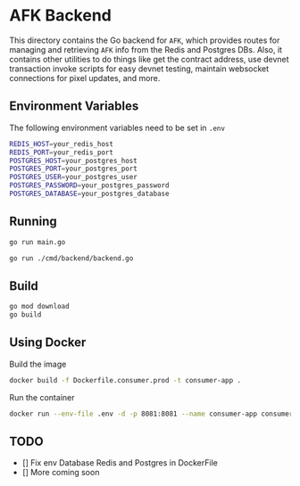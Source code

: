 # AFK Backend

This directory contains the Go backend for `AFK`, which provides routes for managing and retrieving `AFK` info from the Redis and Postgres DBs. Also, it contains other utilities to do things like get the contract address, use devnet transaction invoke scripts for easy devnet testing, maintain websocket connections for pixel updates, and more.

## Environment Variables

The following environment variables need to be set in `.env`

```sh
REDIS_HOST=your_redis_host
REDIS_PORT=your_redis_port
POSTGRES_HOST=your_postgres_host
POSTGRES_PORT=your_postgres_port
POSTGRES_USER=your_postgres_user
POSTGRES_PASSWORD=your_postgres_password
POSTGRES_DATABASE=your_postgres_database

```

## Running

```sh
go run main.go

go run ./cmd/backend/backend.go

```

## Build

```sh
go mod download
go build
```

## Using Docker

Build the image

```sh
docker build -f Dockerfile.consumer.prod -t consumer-app .
```

Run the container

```sh
docker run --env-file .env -d -p 8081:8081 --name consumer-app consumer-app
```

## TODO 
- [] Fix env Database Redis and Postgres in DockerFile
- [] More coming soon